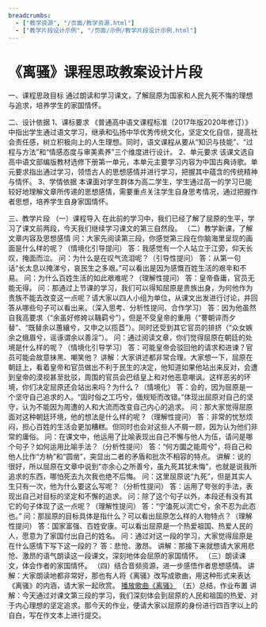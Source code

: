 ```yaml
---
breadcrumbs:
  - ["教学资源", "/页面/教学资源.html"]
  - ["教学片段设计示例", "/页面/示例/教学片段设计示例.html"]
---
```


# 《离骚》课程思政教案设计片段

一、课程思政目标
通过朗读和学习课文，了解屈原为国家和人民九死不悔的理想与追求，培养学生的家国情怀。

二、设计依据
1、课标要求
《普通高中语文课程标准（2017年版2020年修订）》中指出学生通过语文学习，继承和弘扬中华优秀传统文化，坚定文化自信，提高社会责任感，树立积极向上的人生理想。同时，语文课程从要从“知识与技能”、“过程与方法”和“情感态度与审美素养”三个维度进行设计。
2、单元要求
该课文选自高中语文部编版教材选修下册第一单元，本单元主要学习内容为中国古典诗歌。单元要求指出通过学习，领悟古人的思想感情并进行学习，把握其中蕴含的传统精神与情怀。
3、学情依据
本课面对学生群体为高二学生，学生通过高一的学习已能较好地理解文章所传递的思想感情，需要重点关注学生自身思考情况，通过把握作者思想，培养学生自身家国情怀。

三、教学片段
（一）课程导入
在此前的学习中，我们已经了解了屈原的生平，学习了课文前两段，今天我们继续学习课文的第三自然段。
（二）教学新课，了解文章内容及思想感情
问：大家先阅读第三段，你感觉第三段在你脑海里呈现的画面是什么样的呢？（情境化引导提问）
答：我感觉有一个人站立于江旁，仰天长叹，掩面而泣。
问：为什么是在叹气流泪呢？（引导性提问）
答：从第一句话“长太息以掩涕兮，哀民生之多艰。”可以看出是因为感慨百姓生活的艰辛和不易。
问：为什么百姓生活的如此艰难呢？（理解性提问）
答：皇帝昏庸，官员无能无得。
问：那通过上节课的学习，我们可以得知屈原是贵族出身，为何他作为贵族不能去改变这一点呢？请大家以四人小组为单位，从课文出发进行讨论，并回答从哪些句子可以看出来。（深入思考、分析性提问、合作学习）
答：因为他虽然自我高要求（“余虽好修姱以鞿羁兮”），但是不受皇帝的重用（“謇朝谇而夕替”、“既替余以蕙纕兮，又申之以揽茝”）。同时还受到其它官员的排挤（“众女嫉余之蛾眉兮，谣诼谓余以善淫”）。
问：通过阅读文章，你们觉得屈原在朝廷的处境是什么样的呢？（情境化引导学习）
答：可能皇帝会驳回他的请求和进谏？官员可能会故意抹黑、嘲笑他？
讲解：大家讲述都非常合理。大家想一下，屈原在朝廷上，看着皇帝和官员做出不利于民生的决定，他知道如果他站出来反对，会遭到皇帝的漠视甚至批驳，周围的官员会巴结皇上和对他恶意嘲讽。这样恶劣的环境，你们决定屈原还会站出来吗？为什么？（情境化）
答：会的，因为屈原是一个坚守自己追求的人。“固时俗之工巧兮，偭规矩而改错。”体现出屈原对自己的坚守，认为不能因为周遭的人和大流而改变自己内心的追求。
问：那大家觉得屈原面对这种朝廷环境，他的想法是什么样的呢？（理解性提问）
答：非常的忧愁烦闷，担心百姓的生活会更加糟糕。但同时也会对这些人不屑一顾，因为认为他们非常的庸俗。
问：在课文中，他运用了比喻表现出自己不懈与他人为伍，请问是哪个句子？如何运用比喻手法？（分析性提问）
答：“何方圜之能周兮”，将自己和他人比作“方枘”和“圆凿”，突显出二者的矛盾和批次不相容的特点。
讲解：说的很好，所以屈原在文章中说到“亦余心之所善兮，虽九死其犹未悔”，也就是说我所追求的东西，哪怕死去九次我也绝不后悔。
问：这里屈原说“九死”，但是其实人生只有一次，他为什么要这么写呢？（分析性提问）
答：运用了夸张的手法，表现出自己对目标的坚定和不懈的追求。
问：除了这个句子以外，本段还有没有其它的句子体现了这一点呢？（理解性提问）
答：“宁溘死以流亡兮，余不忍为此态也。”
问：那屈原的目标具体是指什么？可以看出屈原怎么样的人物特点？（理解性提问）
答：国家富强、百姓安康。可以看出屈原是一个热爱祖国、热爱人民的人，愿意为了家国付出自己的姓名。
问：通过对这一段的学习，大家觉得屈原是在什么感情下写下这一段的？
答：悲怆、激昂。
讲解：那接下来就想请大家用悲怆、激昂的语气朗读这一段课文，深刻地体会屈原的家国情怀。
（三）朗读课文，体会作者的家国情怀。
（四）结合音频资源，进一步感悟作者思想感情。
讲解：大家朗读地都非常好，那也有人将《离骚》改写成歌曲，用这种形式来表达《离骚》的内涵，请大家一起欣赏。
[播放歌曲《离骚》](https://www.bilibili.com/video/BV1cb411p7WY/?spm_id_from=333.337.search-card.all.click&vd_source=149872c3de687a3a8a524b168aeaf4ea)
（五）总结，作业布置
讲解：今天通过对课文第三段的学习，我们深刻体会到屈原的人民和祖国的热爱、对于内心理想的坚定追求。那今天的作业，便请大家以屈原的身份进行四百字以上的自白，写在作文本上进行提交。
